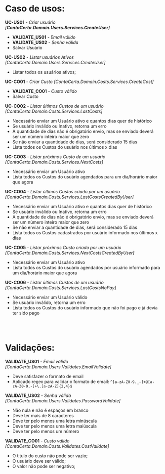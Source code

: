 Caso de usos:
===================================

**UC-US01** - *Criar usuário [**ContaCerta.Domain.Users.Services.CreateUser**]*
- **VALIDATE_US01** - *Email válido*
- **VALIDATE_US02** - *Senha válida*
- Salvar Usuário

**UC-US02** - *Listar usuários Ativos [ContaCerta.Domain.Users.Services.CreateUser]*
- Listar todos os usuários ativos;

**UC-CO01** - *Criar Custo [ContaCerta.Domain.Costs.Services.CreateCost]*
- **VALIDATE_CO01** - *Custo válido*
- Salvar Custo

**UC-CO02** - *Listar últimos Custos de um usuário [ContaCerta.Domain.Costs.Services.LastCosts]*
- Necessário enviar um Usuário ativo e quantos dias quer de histórico
- Se usuário inválido ou Inativo, retorna um erro
- A quantidade de dias não é obrigatório envio, mas se enviado deverá ser um número inteiro maior que zero
- Se não enviar a quantidade de dias, será considerado 15 dias
- Lista todos os Custos do usuário nos últimos x dias

**UC-CO03** - *Listar próximos Custo de um usuário [ContaCerta.Domain.Costs.Services.NextCosts]*
- Necessário enviar um Usuário ativo
- Lista todos os Custos do usuário agendados para um dia/horário maior que agora

**UC-CO04** - *Listar últimos Custos criado por um usuário [ContaCerta.Domain.Costs.Services.LastCostsCreatedByUser]*
- Necessário enviar um Usuário ativo e quantos dias quer de histórico
- Se usuário inválido ou Inativo, retorna um erro
- A quantidade de dias não é obrigatório envio, mas se enviado deverá ser um número inteiro maior que zero
- Se não enviar a quantidade de dias, será considerado 15 dias
- Lista todos os Custos cadastrados por usuário informado nos últimos x dias

**UC-CO05** - *Listar próximos Custo criado por um usuário [ContaCerta.Domain.Costs.Services.NextCostsCreatedByUser]*
- Necessário enviar um Usuário ativo
- Lista todos os Custos do usuário agendados por usuário informado para um dia/horário maior que agora

**UC-CO06** - *Listar últimos Custos de um usuário [ContaCerta.Domain.Costs.Services.LastCostsNoPay]*
- Necessário enviar um Usuário válido
- Se usuário inválido, retorna um erro
- Lista todos os Custos do usuário informado que não foi pago e já devia ter sido pago

<br/><br/>

Validações:
===============

**VALIDATE_US01** - *Email válido [ContaCerta.Domain.Users.Validates.EmailValidate]*
- Deve satisfazer o formato de email
- Aplicado regex para validar o formato de email: ``^[a-zA-Z0-9._-]+@[a-zA-Z0-9.-]+\.[a-zA-Z]{2,4}$``
	
**VALIDATE_US02** - *Senha válida [ContaCerta.Domain.Users.Validates.PasswordValidate]*
- Não nula e não é espaços em branco
- Deve ter mais de 8 caracteres
- Deve ter pelo menos uma letra minúscula
- Deve ter pelo menos uma letra maiúscula
- Deve ter pelo menos um número

**VALIDATE_CO01** - *Custo válido [ContaCerta.Domain.Costs.Validates.CostValidate]*
- O titulo do custo não pode ser vazio;
- O usuário deve ser válido;
- O valor não pode ser negativo;
    